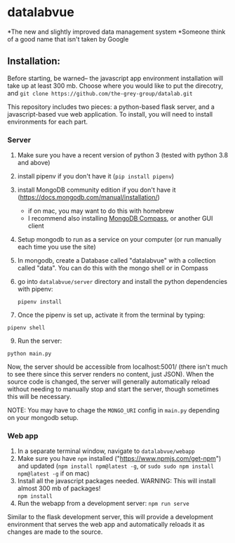 # datalabvue
*The new and slightly improved data management system
*Someone think of a good name that isn't taken by Google

## Installation:
Before starting, be warned– the javascript app environment installation will take up at least 300 mb.
Choose where you would like to put the direcotry, and `git clone https://github.com/the-grey-group/datalab.git` 

This repository includes two pieces: a python-based flask server, and a javascript-based vue web application. To install, you will need to install environments for each part.

### Server
1. Make sure you have a recent version of python 3 (tested with python 3.8 and above)
2. install pipenv if you don't have it (`pip install pipenv`)
4. install MongoDB community edition if you don't have it (https://docs.mongodb.com/manual/installation/)
	* if on mac, you may want to do this with homebrew
	* I recommend also installing [MongoDB Compass](https://www.mongodb.com/products/compass), or another GUI client
5. Setup mongodb to run as a service on your computer (or run manually each time you use the site)
6. In mongodb, create a Database called "datalabvue" with a collection called "data". You can do this with the mongo shell or in Compass
7. go into `datalabvue/server` directory and install the python dependencies with pipenv:

	`pipenv install`
  
8. Once the pipenv is set up, activate it from the terminal by typing:

  `pipenv shell`

9. Run the server:
  
  `python main.py`
 
Now, the server should be accessible from localhost:5001/ (there isn't much to see there since this server renders no content, just JSON). 
When the source code is changed, the server will generally automatically reload without needing to manually stop and start the server, though sometimes
this will be necessary. 

NOTE: You may have to chage the `MONGO_URI` config in `main.py` depending on your mongodb setup.

### Web app
1. In a separate terminal window, navigate to `datalabvue/webapp`
2. Make sure you have `npm` installed ("https://www.npmjs.com/get-npm") and updated (`npm install npm@latest -g`, or `sudo sudo npm install npm@latest -g` if on mac)
3. Install all the javascript packages needed. WARNING: This will install almost 300 mb of packages!  
`npm install`
4. Run the webapp from a development server:
`npm run serve`

Similar to the flask development server, this will provide a development environment that serves the web app and automatically reloads it as changes are made to the source.
